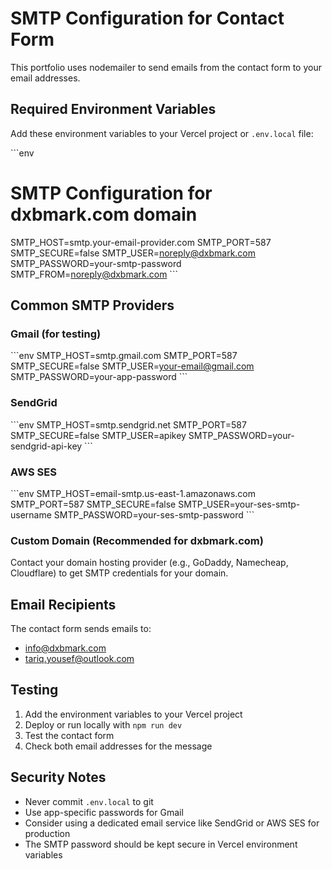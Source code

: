 # SMTP Configuration for Contact Form

This portfolio uses nodemailer to send emails from the contact form to your email addresses.

## Required Environment Variables

Add these environment variables to your Vercel project or `.env.local` file:

\`\`\`env
# SMTP Configuration for dxbmark.com domain
SMTP_HOST=smtp.your-email-provider.com
SMTP_PORT=587
SMTP_SECURE=false
SMTP_USER=noreply@dxbmark.com
SMTP_PASSWORD=your-smtp-password
SMTP_FROM=noreply@dxbmark.com
\`\`\`

## Common SMTP Providers

### Gmail (for testing)
\`\`\`env
SMTP_HOST=smtp.gmail.com
SMTP_PORT=587
SMTP_SECURE=false
SMTP_USER=your-email@gmail.com
SMTP_PASSWORD=your-app-password
\`\`\`

### SendGrid
\`\`\`env
SMTP_HOST=smtp.sendgrid.net
SMTP_PORT=587
SMTP_SECURE=false
SMTP_USER=apikey
SMTP_PASSWORD=your-sendgrid-api-key
\`\`\`

### AWS SES
\`\`\`env
SMTP_HOST=email-smtp.us-east-1.amazonaws.com
SMTP_PORT=587
SMTP_SECURE=false
SMTP_USER=your-ses-smtp-username
SMTP_PASSWORD=your-ses-smtp-password
\`\`\`

### Custom Domain (Recommended for dxbmark.com)
Contact your domain hosting provider (e.g., GoDaddy, Namecheap, Cloudflare) to get SMTP credentials for your domain.

## Email Recipients

The contact form sends emails to:
- info@dxbmark.com
- tariq.yousef@outlook.com

## Testing

1. Add the environment variables to your Vercel project
2. Deploy or run locally with `npm run dev`
3. Test the contact form
4. Check both email addresses for the message

## Security Notes

- Never commit `.env.local` to git
- Use app-specific passwords for Gmail
- Consider using a dedicated email service like SendGrid or AWS SES for production
- The SMTP password should be kept secure in Vercel environment variables
